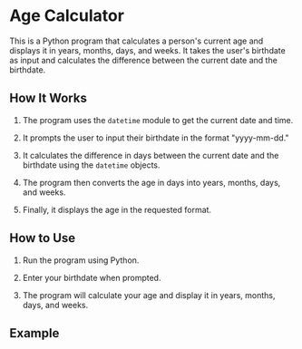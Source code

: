 # Age Calculator

This is a Python program that calculates a person's current age and displays it in years, months, days, and weeks. It takes the user's birthdate as input and calculates the difference between the current date and the birthdate.

## How It Works

1. The program uses the `datetime` module to get the current date and time.

2. It prompts the user to input their birthdate in the format "yyyy-mm-dd."

3. It calculates the difference in days between the current date and the birthdate using the `datetime` objects.

4. The program then converts the age in days into years, months, days, and weeks.

5. Finally, it displays the age in the requested format.

## How to Use

1. Run the program using Python.

2. Enter your birthdate when prompted.

3. The program will calculate your age and display it in years, months, days, and weeks.

## Example


